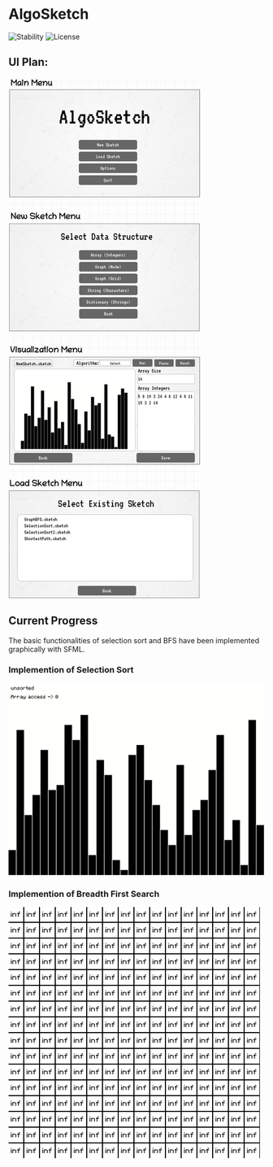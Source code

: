 # AlgoSketch
![Stability](https://img.shields.io/badge/stability-work_in_progress-lightgrey.svg) ![License](https://img.shields.io/badge/license-MIT-orange.svg)  

## UI Plan:
![UI](doc/UI.jpg)

## Current Progress
The basic functionalities of selection sort and BFS have been implemented graphically with SFML.

### Implemention of Selection Sort
![Selection Sort](demo/Selection-Sort-Demo.gif)

### Implemention of Breadth First Search
![Breadth First Search](demo/BFS-Demo.gif)




